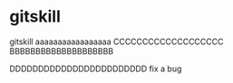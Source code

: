 # gitskill
gitskill
aaaaaaaaaaaaaaaaa
CCCCCCCCCCCCCCCCCCC
BBBBBBBBBBBBBBBBBBBB 

DDDDDDDDDDDDDDDDDDDDDDDD
fix a bug
